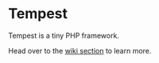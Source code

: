 # Tempest

Tempest is a tiny PHP framework.

Head over to the [wiki section](https://github.com/MartyWallace/Tempest/wiki) to learn more.